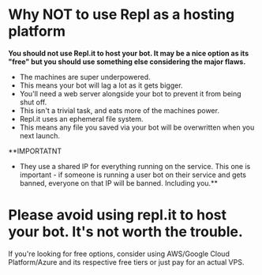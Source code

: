 # Why NOT to use Repl as a hosting platform

**You should not use Repl.it to host your bot.
It may be a nice option as its "free" but you should use something else considering the major flaws.**

- The machines are super underpowered.
- This means your bot will lag a lot as it gets bigger.
- You'll need a web server alongside your bot to prevent it from being shut off. 
- This isn't a trivial task, and eats more of the machines power.
- Repl.it uses an ephemeral file system.
- This means any file you saved via your bot will be overwritten when you next launch.

**IMPORTATNT
- They use a shared IP for everything running on the service.
This one is important - if someone is running a user bot on their service and gets banned, everyone on that IP will be banned. Including you.**

# Please avoid using repl.it to host your bot. It's not worth the trouble.

If you're looking for free options, consider using AWS/Google Cloud Platform/Azure and its respective free tiers or just pay for an actual VPS.

